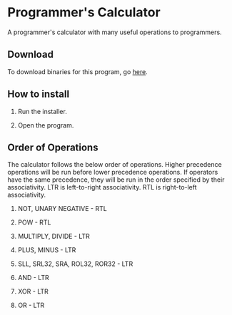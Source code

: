 # Programmer's Calculator

A programmer's calculator with many useful operations to programmers.

## Download

To download binaries for this program, go [here](https://github.com/eggroll-bot/programmers-calculator/releases).

## How to install

1. Run the installer.

2. Open the program.

## Order of Operations

The calculator follows the below order of operations. Higher precedence operations will be run before lower precedence operations. If operators have the same precedence, they will be run in the order specified by their associativity. LTR is left-to-right associativity. RTL is right-to-left associativity.

1. NOT, UNARY NEGATIVE - RTL

2. POW - RTL

3. MULTIPLY, DIVIDE - LTR

4. PLUS, MINUS - LTR

5. SLL, SRL32, SRA, ROL32, ROR32 - LTR

6. AND - LTR

7. XOR - LTR

8. OR - LTR
